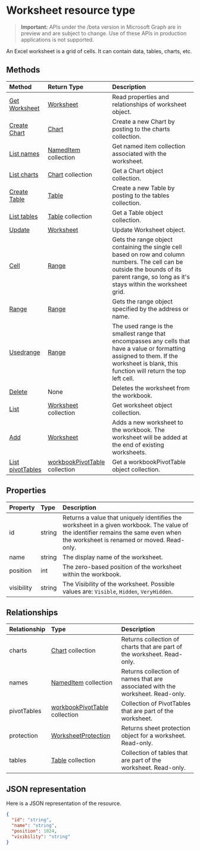 # Worksheet resource type

> **Important:** APIs under the /beta version in Microsoft Graph are in preview and are subject to change. Use of these APIs in production applications is not supported.

An Excel worksheet is a grid of cells. It can contain data, tables, charts, etc.


## Methods

| Method		   | Return Type	|Description|
|:---------------|:--------|:----------|
|[Get Worksheet](../api/worksheet_get.md) | [Worksheet](worksheet.md) |Read properties and relationships of worksheet object.|
|[Create Chart](../api/worksheet_post_charts.md) |[Chart](chart.md)| Create a new Chart by posting to the charts collection.|
|[List names](../api/worksheet_list_names.md) |[NamedItem](nameditem.md) collection| Get named item collection associated with the worksheet.|
|[List charts](../api/worksheet_list_charts.md) |[Chart](chart.md) collection| Get a Chart object collection.|
|[Create Table](../api/worksheet_post_tables.md) |[Table](table.md)| Create a new Table by posting to the tables collection.|
|[List tables](../api/worksheet_list_tables.md) |[Table](table.md) collection| Get a Table object collection.|
|[Update](../api/worksheet_update.md) | [Worksheet](worksheet.md)	|Update Worksheet object. |
|[Cell](../api/worksheet_cell.md)|[Range](range.md)|Gets the range object containing the single cell based on row and column numbers. The cell can be outside the bounds of its parent range, so long as it's stays within the worksheet grid.|
|[Range](../api/worksheet_range.md)|[Range](range.md)|Gets the range object specified by the address or name.|
|[Usedrange](../api/worksheet_usedrange.md)|[Range](range.md)|The used range is the smallest range that encompasses any cells that have a value or formatting assigned to them. If the worksheet is blank, this function will return the top left cell.|
|[Delete](../api/worksheet_delete.md)|None|Deletes the worksheet from the workbook.|
|[List](../api/worksheet_list.md) | [Worksheet](worksheet.md) collection |Get worksheet object collection. |
|[Add](../api/worksheetcollection_add.md)|[Worksheet](worksheet.md)|Adds a new worksheet to the workbook. The worksheet will be added at the end of existing worksheets. |
|[List pivotTables](../api/workbookworksheet_list_pivottables.md) |[workbookPivotTable](workbookpivottable.md) collection| Get a workbookPivotTable object collection.|

## Properties
| Property	   | Type	|Description|
|:---------------|:--------|:----------|
|id|string|Returns a value that uniquely identifies the worksheet in a given workbook. The value of the identifier remains the same even when the worksheet is renamed or moved. Read-only.|
|name|string|The display name of the worksheet.|
|position|int|The zero-based position of the worksheet within the workbook.|
|visibility|string|The Visibility of the worksheet. Possible values are: `Visible`, `Hidden`, `VeryHidden`.|

## Relationships
| Relationship | Type	|Description|
|:---------------|:--------|:----------|
|charts|[Chart](chart.md) collection|Returns collection of charts that are part of the worksheet. Read-only.|
|names|[NamedItem](nameditem.md) collection|Returns collection of names that are associated with the worksheet. Read-only.|
|pivotTables|[workbookPivotTable](workbookpivottable.md) collection| Collection of PivotTables that are part of the worksheet. |
|protection|[WorksheetProtection](worksheetprotection.md)|Returns sheet protection object for a worksheet. Read-only.|
|tables|[Table](table.md) collection|Collection of tables that are part of the worksheet. Read-only.|

## JSON representation

Here is a JSON representation of the resource.

<!-- {
  "blockType": "resource",
  "optionalProperties": [

  ],
  "@odata.type": "microsoft.graph.worksheet"
}-->

```json
{
  "id": "string",
  "name": "string",
  "position": 1024,
  "visibility": "string"
}

```

<!-- uuid: 8fcb5dbc-d5aa-4681-8e31-b001d5168d79
2015-10-25 14:57:30 UTC -->
<!-- {
  "type": "#page.annotation",
  "description": "Worksheet resource",
  "keywords": "",
  "section": "documentation",
  "tocPath": ""
}-->
